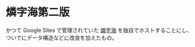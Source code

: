 # 燐字海第二版

かつて Google Sites で管理されていた [燐字海](https://sites.google.com/site/linzizihai/) を独自でホストすることにし、ついでにデータ構造などに改良を加えたもの。

